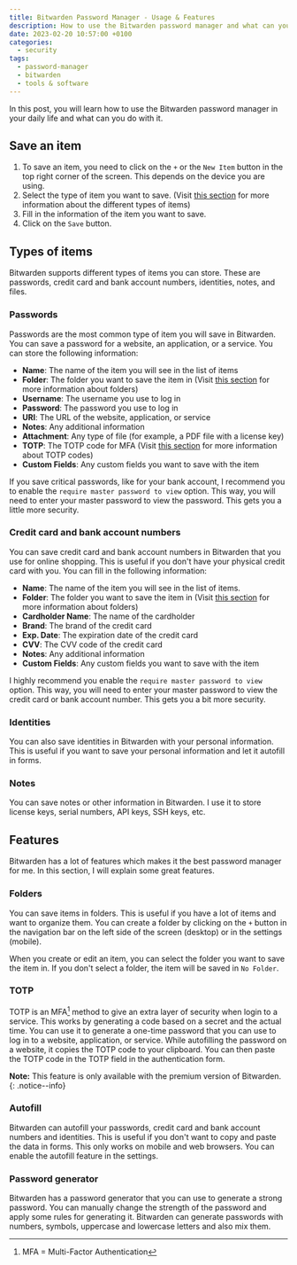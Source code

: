 ```yaml
---
title: Bitwarden Password Manager - Usage & Features
description: How to use the Bitwarden password manager and what can you do with it
date: 2023-02-20 10:57:00 +0100
categories:
  - security
tags:
  - password-manager
  - bitwarden
  - tools & software
---
```


In this post, you will learn how to use the Bitwarden password manager in your daily life and what can you do with it.

## Save an item

1. To save an item, you need to click on the `+` or the `New Item` button in the top right corner of the screen. This depends on the device you are using.
2. Select the type of item you want to save. (Visit [this section](#types-of-items) for more information about the different types of items)
3. Fill in the information of the item you want to save.
4. Click on the `Save` button.

## Types of items

Bitwarden supports different types of items you can store. These are passwords, credit card and bank account numbers, identities, notes, and files.

### Passwords

Passwords are the most common type of item you will save in Bitwarden. You can save a password for a website, an application, or a service. You can store the following information:

- **Name**: The name of the item you will see in the list of items
- **Folder**: The folder you want to save the item in (Visit [this section](#folders) for more information about folders)
- **Username**: The username you use to log in
- **Password**: The password you use to log in
- **URI**: The URL of the website, application, or service
- **Notes**: Any additional information
- **Attachment**: Any type of file (for example, a PDF file with a license key)  
- **TOTP**: The TOTP code for MFA (Visit [this section](#totp) for more information about TOTP codes)
- **Custom Fields**: Any custom fields you want to save with the item

If you save critical passwords, like for your bank account, I recommend you to enable the `require master password to view` option. This way, you will need to enter your master password to view the password. This gets you a little more security.

### Credit card and bank account numbers

You can save credit card and bank account numbers in Bitwarden that you use for online shopping. This is useful if you don't have your physical credit card with you. You can fill in the following information:

- **Name**: The name of the item you will see in the list of items.
- **Folder**: The folder you want to save the item in (Visit [this section](#folders) for more information about folders)
- **Cardholder Name**: The name of the cardholder
- **Brand**: The brand of the credit card
- **Exp. Date**: The expiration date of the credit card
- **CVV**: The CVV code of the credit card
- **Notes**: Any additional information
- **Custom Fields**: Any custom fields you want to save with the item

I highly recommend you enable the `require master password to view` option. This way, you will need to enter your master password to view the credit card or bank account number. This gets you a bit more security.

### Identities

You can also save identities in Bitwarden with your personal information. This is useful if you want to save your personal information and let it autofill in forms.

### Notes

You can save notes or other information in Bitwarden. I use it to store license keys, serial numbers, API keys, SSH keys, etc.

## Features

Bitwarden has a lot of features which makes it the best password manager for me. In this section, I will explain some great features.

### Folders

You can save items in folders. This is useful if you have a lot of items and want to organize them. You can create a folder by clicking on the `+` button in the navigation bar on the left side of the screen (desktop) or in the settings (mobile).

When you create or edit an item, you can select the folder you want to save the item in. If you don't select a folder, the item will be saved in `No Folder`.

### TOTP

TOTP is an MFA[^1] method to give an extra layer of security when login to a service. This works by generating a code based on a secret and the actual time. You can use it to generate a one-time password that you can use to log in to a website, application, or service. While autofilling the password on a website, it copies the TOTP code to your clipboard. You can then paste the TOTP code in the TOTP field in the authentication form.

**Note:** This feature is only available with the premium version of Bitwarden.
{: .notice--info}

[^1]: MFA = Multi-Factor Authentication

### Autofill

Bitwarden can autofill your passwords, credit card and bank account numbers and identities. This is useful if you don't want to copy and paste the data in forms. This only works on mobile and web browsers. You can enable the autofill feature in the settings.

### Password generator

Bitwarden has a password generator that you can use to generate a strong password. You can manually change the strength of the password and apply some rules for generating it. Bitwarden can generate passwords with numbers, symbols, uppercase and lowercase letters and also mix them.
